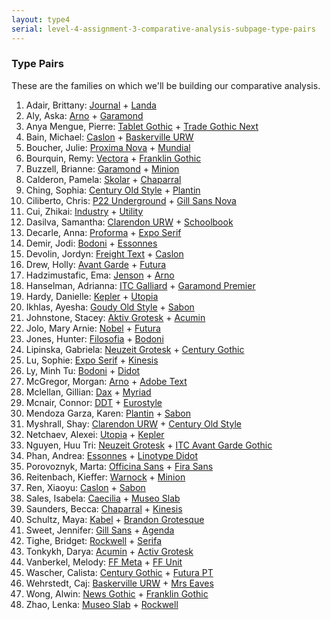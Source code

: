 ```yaml
---
layout: type4
serial: level-4-assignment-3-comparative-analysis-subpage-type-pairs
---
```

### Type Pairs

These are the families on which we'll be building our comparative analysis.

<ol>
<li>Adair, Brittany: <a href="https://fonts.adobe.com/fonts/journal" title="Journal" target="_blank">Journal</a> + <a href="https://fonts.adobe.com/fonts/landa" title="Landa" target="_blank">Landa</a></li>
<li>Aly, Aska: <a href="https://fonts.adobe.com/fonts/arno" target="_blank" title="Arno">Arno</a> + <a href="https://fonts.adobe.com/fonts/garamond-premier" title="Garamond Premier" target="_blank">Garamond</a></li>
<li>Anya Mengue, Pierre: <a href="https://fonts.adobe.com/fonts/tablet-gothic" title="Tablet Gothic" target="_blank">Tablet Gothic</a> + <a href="https://fonts.adobe.com/fonts/trade-gothic-next" title="Trade Gothic Next" target="_blank">Trade Gothic Next</a></li>
<li>Bain, Michael: <a href="https://fonts.adobe.com/fonts/adobe-caslon" title="Adobe Caslon" target="_blank">Caslon</a> + <a href="https://fonts.adobe.com/fonts/baskerville-urw" title="Baskerville URW" target="_blank">Baskerville URW</a></li>
<li>Boucher, Julie: <a href="https://fonts.adobe.com/fonts/proxima-nova" title="Proxima Nova" target="_blank">Proxima Nova</a> + <a href="https://fonts.adobe.com/fonts/mundial" title="Mundial" target="_blank">Mundial</a></li>
<li>Bourquin, Remy: <a href="https://fonts.adobe.com/fonts/vectora" title="Vectora" target="_blank">Vectora</a> + <a href="https://fonts.adobe.com/fonts/franklin-gothic-urw" title="Franklin Gothic" target="_blank">Franklin Gothic</a></li>
<li>Buzzell, Brianne: <a href="https://fonts.adobe.com/fonts/garamond-premier" target="_blank" title="Adobe Garamond">Garamond</a> + <a href="https://fonts.adobe.com/fonts/minion" target="_blank" title="Minion">Minion</a></li>
<li>Calderon, Pamela: <a href="https://fonts.adobe.com/fonts/skolar" title="Skolar" target="_blank">Skolar</a> + <a href="https://fonts.adobe.com/fonts/chaparral" title="Chaparral" target="_blank">Chaparral</a></li>
<li>Ching, Sophia: <a href="https://fonts.adobe.com/fonts/century-old-style" title="Century Old Style" target="_blank">Century Old Style</a> + <a href="https://fonts.adobe.com/fonts/plantin" title="Plantin" target="_blank">Plantin</a></li>
<li>Ciliberto, Chris: <a href="https://fonts.adobe.com/fonts/p22-underground" title="P22 Underground" target="_blank">P22 Underground</a> + <a href="https://fonts.adobe.com/fonts/gill-sans-nova" title="Gill Sans Nova" target="_blank">Gill Sans Nova</a></li>
<li>Cui, Zhikai: <a href="https://fonts.adobe.com/fonts/industry" title="Industry" target="_blank">Industry</a> + <a href="https://fonts.adobe.com/fonts/ff-utility" title="Utility" target="_blank">Utility</a></li>
<li>Dasilva, Samantha: <a href="https://fonts.adobe.com/fonts/clarendon-urw" title="Clarendon" target="_blank">Clarendon URW</a> + <a href="https://fonts.adobe.com/fonts/schoolbook" title="Schoolbook" target="_blank">Schoolbook</a></li>
<li>Decarle, Anna: <a href="https://fonts.adobe.com/fonts/proforma" title="Proforma" target="_blank">Proforma</a> + <a href="https://fonts.adobe.com/fonts/expo-serif" title="Expo Serif" target="_blank">Expo Serif</a></li>
<li>Demir, Jodi: <a href="https://fonts.adobe.com/fonts/bodoni-urw" title="Bodoni" target="_blank">Bodoni</a> + <a href="https://fonts.adobe.com/fonts/essonnes" title="Essonnes" target="_blank">Essonnes</a></li>
<li>Devolin, Jordyn: <a href="https://fonts.adobe.com/fonts/freight-text" title="Freight Text" target="_blank">Freight Text</a> + <a href="https://fonts.adobe.com/fonts/adobe-caslon" target="_blank" title="Adobe Caslon">Caslon</a></li>
<li>Drew, Holly: <a href="https://fonts.adobe.com/fonts/itc-avant-garde-gothic" target="_blank" title="Avant Garde">Avant Garde</a> + <a href="https://fonts.adobe.com/fonts/futura-pt" title="Futura" target="_blank">Futura</a></li>
<li>Hadzimustafic, Ema: <a href="https://fonts.adobe.com/fonts/adobe-jenson" target="_blank" title="Adobe Jenson">Jenson</a> + <a href="https://fonts.adobe.com/fonts/arno" target="_blank" title="Arno">Arno</a></li>
<li>Hanselman, Adrianna: <a href="https://fonts.adobe.com/fonts/itc-galliard" title="ITC Galliard" target="_blank">ITC Galliard</a> + <a href="https://fonts.adobe.com/fonts/garamond-premier" title="Garamond Premier Pro" target="_blank">Garamond Premier</a></li>
<li>Hardy, Danielle: <a href="https://fonts.adobe.com/fonts/kepler" title="Kepler" target="_blank">Kepler</a> + <a href="https://fonts.adobe.com/fonts/utopia" title="Utopia" target="_blank">Utopia</a></li>
<li>Ikhlas, Ayesha: <a href="https://fonts.adobe.com/fonts/goudy-old-style" title="Goudy Old Style" target="_blank">Goudy Old Style</a> + <a href="https://fonts.adobe.com/fonts/sabon" title="Sabon" target="_blank">Sabon</a></li>
<li>Johnstone, Stacey: <a href="https://fonts.adobe.com/fonts/aktiv-grotesk" title="Aktiv Grotesk" target="_blank">Aktiv Grotesk</a> + <a href="https://fonts.adobe.com/fonts/acumin" title="Acumin" target="_blank">Acumin</a></li>
<li>Jolo, Mary Arnie: <a href="https://fonts.adobe.com/fonts/nobel" title="Nobel" target="_blank">Nobel</a> + <a href="https://fonts.adobe.com/fonts/futura-pt" title="Futura" target="_blank">Futura</a></li>
<li>Jones, Hunter: <a href="https://fonts.adobe.com/fonts/filosofia" title="Filosofia" target="_blank">Filosofia</a> + <a href="https://fonts.adobe.com/fonts/bodoni-urw" title="Bodoni" target="_blank">Bodoni</a></li>
<li>Lipinska, Gabriela: <a href="https://fonts.adobe.com/fonts/neuzeit-grotesk" title="Neuzeit Grotesk" target="_blank">Neuzeit Grotesk</a> + <a href="https://fonts.adobe.com/fonts/century-gothic" title="Century Gothic" target="_blank">Century Gothic</a></li>
<li>Lu, Sophie: <a href="https://fonts.adobe.com/fonts/expo-serif" title="Expo Serif" target="_blank">Expo Serif</a> + <a href="https://fonts.adobe.com/fonts/kinesis" title="Kinesis" target="_blank">Kinesis</a></li>
<li>Ly, Minh Tu: <a href="https://fonts.adobe.com/fonts/bodoni-urw" title="Bodoni" target="_blank">Bodoni</a> + <a href="https://fonts.adobe.com/fonts/linotype-didot" title="Didot" target="_blank">Didot</a></li>
<li>McGregor, Morgan: <a href="https://fonts.adobe.com/fonts/arno" title="Arno" target="_blank">Arno</a> + <a href="https://fonts.adobe.com/fonts/adobe-text" title="Adobe Text" target="_blank">Adobe Text</a></li>
<li>Mclellan, Gillian: <a href="https://fonts.adobe.com/fonts/ff-dax" title="FF Dax" target="_blank">Dax</a> + <a href="https://fonts.adobe.com/fonts/myriad" title="Myriad" target="_blank">Myriad</a></li>
<li>Mcnair, Connor: <a href="https://fonts.adobe.com/fonts/ddt" title="DDT" target="_blank">DDT</a> + <a href="https://fonts.adobe.com/fonts/eurostile" title="Eurostyle" target="_blank">Eurostyle</a></li>
<li>Mendoza Garza, Karen: <a href="https://fonts.adobe.com/fonts/plantin#fonts-section" title="Plantin" target="_blank">Plantin</a> + <a href="https://fonts.adobe.com/fonts/sabon" title="Sabon" target="_blank">Sabon</a></li>
<li>Myshrall, Shay: <a href="https://fonts.adobe.com/fonts/clarendon-urw" title="Clarendon URW" target="_blank">Clarendon URW</a> + <a href="https://fonts.adobe.com/fonts/century-old-style" target="_blank" title="Century Old Style">Century Old Style</a></li>
<li>Netchaev, Alexei: <a href="https://fonts.adobe.com/fonts/utopia" title="Utopia" target="_blank">Utopia</a> + <a href="https://fonts.adobe.com/fonts/kepler" title="Kepler" target="_blank">Kepler</a></li>
<li>Nguyen, Huu Tri: <a href="https://fonts.adobe.com/fonts/neuzeit-grotesk" title="Neuzeit Grotesk" target="_blank">Neuzeit Grotesk</a> + <a href="https://fonts.adobe.com/fonts/itc-avant-garde-gothic" title="ITC Avant Garde Gothic" target="_blank">ITC Avant Garde Gothic</a></li>
<li>Phan, Andrea: <a href="https://fonts.adobe.com/fonts/essonnes" title="Essonnes" target="_blank">Essonnes</a> + <a href="https://fonts.adobe.com/fonts/linotype-didot" title="Linotype Didot" target="_blank">Linotype Didot</a></li>
<li>Porovoznyk, Marta: <a href="https://fonts.adobe.com/fonts/itc-officina-sans" title="Officina" target="_blank">Officina Sans</a> + <a href="https://fonts.adobe.com/fonts/fira-sans" title="Fira" target="_blank">Fira Sans</a></li>
<li>Reitenbach, Kieffer: <a href="https://fonts.adobe.com/fonts/warnock" title="Warnock" target="_blank">Warnock</a> + <a href="https://fonts.adobe.com/fonts/minion" title="Minion" target="_blank">Minion</a></li>
<li>Ren, Xiaoyu: <a href="https://fonts.adobe.com/fonts/adobe-caslon" target="_blank" title="Adobe Caslon">Caslon</a> + <a href="https://fonts.adobe.com/fonts/sabon" title="Sabon" target="_blank">Sabon</a></li>
<li>Sales, Isabela: <a href="https://fonts.adobe.com/fonts/pmn-caecilia" title="Caecilia" target="_blank">Caecilia</a> + <a href="https://fonts.adobe.com/fonts/museo-slab" title="Museo Slab" target="_blank">Museo Slab</a></li>
<li>Saunders, Becca: <a href="https://fonts.adobe.com/fonts/chaparral" title="Chaparral" target="_blank">Chaparral</a> + <a href="https://fonts.adobe.com/fonts/kinesis" title="Kinesis" target="_blank">Kinesis</a></li>
<li>Schultz, Maya: <a href="https://fonts.adobe.com/fonts/neue-kabel" title="Neue Kabel" target="_blank">Kabel</a> + <a href="https://fonts.adobe.com/fonts/brandon-grotesque" title="Brandon Grotesque" target="_blank">Brandon Grotesque</a></li>
<li>Sweet, Jennifer: <a href="https://fonts.adobe.com/fonts/gill-sans-nova" title="Gill Sans" target="_blank">Gill Sans</a> + <a href="https://fonts.adobe.com/fonts/agenda" title="Agenda" target="_blank">Agenda</a></li>
<li>Tighe, Bridget: <a href="https://fonts.adobe.com/fonts/rockwell" title="Rockwell" target="_blank">Rockwell</a> + <a href="https://fonts.adobe.com/fonts/serifa" title="Serifa" target="_blank">Serifa</a></li>
<li>Tonkykh, Darya: <a href="https://fonts.adobe.com/fonts/acumin" target="_blank" title="Acumin">Acumin</a> + <a href="https://fonts.adobe.com/fonts/aktiv-grotesk" title="Activ Grotesk" target="_blank">Activ Grotesk</a></li>
<li>Vanberkel, Melody: <a href="https://fonts.adobe.com/fonts/ff-meta" title="FF Officina" target="_blank">FF Meta</a> + <a href="https://fonts.adobe.com/fonts/ff-unit" title="FF Unit" target="_blank">FF Unit</a></li>
<li>Wascher, Calista: <a href="https://fonts.adobe.com/fonts/century-gothic" title="Century Gothic" target="_blank">Century Gothic</a> + <a href="https://fonts.adobe.com/fonts/futura-pt" title="Futura PT" target="_blank">Futura PT</a></li>
<li>Wehrstedt, Caj: <a href="https://fonts.adobe.com/fonts/baskerville-urw" target="_blank" title="Baskerville URW">Baskerville URW</a> + <a href="https://fonts.adobe.com/fonts/mrs-eaves" title="Mrs Eaves" target="_blank">Mrs Eaves</a></li>
<li>Wong, Alwin: <a href="https://fonts.adobe.com/fonts/news-gothic" title="News Gothic" target="_blank">News Gothic</a> + <a href="https://fonts.adobe.com/fonts/franklin-gothic-urw" title="Franklin Gothic" target="_blank">Franklin Gothic</a></li>
<li>Zhao, Lenka: <a href="https://fonts.adobe.com/fonts/museo-slab" title="Museo Slab" target="_blank">Museo Slab</a> + <a href="https://fonts.adobe.com/fonts/rockwell" title="Rockwell" target="_blank">Rockwell</a></li>
</ol>